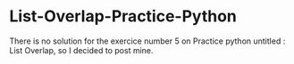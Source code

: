 # List-Overlap-Practice-Python
There is no solution for the exercice number 5 on Practice python untitled : List Overlap, so I decided to post mine. 
